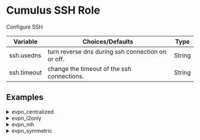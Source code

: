 
# Cumulus SSH Role

Configure SSH

Variable | Choices/Defaults | Type
--- | --- | ---
ssh.usedns|turn reverse dns during ssh connection on or off.|String
ssh.timeout|change the timeout of the ssh connections.|String

## Examples
<details><summary markdown="span">evpn_centralized</summary>
border01
<pre><code>ssh:
  banner: |-
        !!!!!!!!!!!!!!!!!!!!!!!!!!!!!!!!!!!!!!!!!!!!!!!!!!!!!!!!!
        Authorized Users Only!
        !!!!!!!!!!!!!!!!!!!!!!!!!!!!!!!!!!!!!!!!!!!!!!!!!!!!!!!!!
    motd: |-
        #########################################################
        Successfully logged in to: border01
        #########################################################
</code></pre>
border02
<pre><code>ssh:
  banner: |-
        !!!!!!!!!!!!!!!!!!!!!!!!!!!!!!!!!!!!!!!!!!!!!!!!!!!!!!!!!
        Authorized Users Only!
        !!!!!!!!!!!!!!!!!!!!!!!!!!!!!!!!!!!!!!!!!!!!!!!!!!!!!!!!!
    motd: |-
        #########################################################
        Successfully logged in to: border02
        #########################################################
</code></pre>
fw1
<pre><code>ssh:
  banner: |-
        !!!!!!!!!!!!!!!!!!!!!!!!!!!!!!!!!!!!!!!!!!!!!!!!!!!!!!!!!
        Authorized Users Only!
        !!!!!!!!!!!!!!!!!!!!!!!!!!!!!!!!!!!!!!!!!!!!!!!!!!!!!!!!!
    motd: |-
        #########################################################
        Successfully logged in to: fw1
        #########################################################
</code></pre>
leaf01
<pre><code>ssh:
  banner: |-
        !!!!!!!!!!!!!!!!!!!!!!!!!!!!!!!!!!!!!!!!!!!!!!!!!!!!!!!!!
        Authorized Users Only!
        !!!!!!!!!!!!!!!!!!!!!!!!!!!!!!!!!!!!!!!!!!!!!!!!!!!!!!!!!
    motd: |-
        #########################################################
        Successfully logged in to: leaf01
        #########################################################
</code></pre>
leaf02
<pre><code>ssh:
  banner: |-
        !!!!!!!!!!!!!!!!!!!!!!!!!!!!!!!!!!!!!!!!!!!!!!!!!!!!!!!!!
        Authorized Users Only!
        !!!!!!!!!!!!!!!!!!!!!!!!!!!!!!!!!!!!!!!!!!!!!!!!!!!!!!!!!
    motd: |-
        #########################################################
        Successfully logged in to: leaf02
        #########################################################
</code></pre>
leaf03
<pre><code>ssh:
  banner: |-
        !!!!!!!!!!!!!!!!!!!!!!!!!!!!!!!!!!!!!!!!!!!!!!!!!!!!!!!!!
        Authorized Users Only!
        !!!!!!!!!!!!!!!!!!!!!!!!!!!!!!!!!!!!!!!!!!!!!!!!!!!!!!!!!
    motd: |-
        #########################################################
        Successfully logged in to: leaf03
        #########################################################
</code></pre>
leaf04
<pre><code>ssh:
  banner: |-
        !!!!!!!!!!!!!!!!!!!!!!!!!!!!!!!!!!!!!!!!!!!!!!!!!!!!!!!!!
        Authorized Users Only!
        !!!!!!!!!!!!!!!!!!!!!!!!!!!!!!!!!!!!!!!!!!!!!!!!!!!!!!!!!
    motd: |-
        #########################################################
        Successfully logged in to: leaf04
        #########################################################
</code></pre>
server01
<pre><code>ssh:
  banner: |-
        !!!!!!!!!!!!!!!!!!!!!!!!!!!!!!!!!!!!!!!!!!!!!!!!!!!!!!!!!
        Authorized Users Only!
        !!!!!!!!!!!!!!!!!!!!!!!!!!!!!!!!!!!!!!!!!!!!!!!!!!!!!!!!!
    motd: |-
        #########################################################
        Successfully logged in to: server01
        #########################################################
</code></pre>
server02
<pre><code>ssh:
  banner: |-
        !!!!!!!!!!!!!!!!!!!!!!!!!!!!!!!!!!!!!!!!!!!!!!!!!!!!!!!!!
        Authorized Users Only!
        !!!!!!!!!!!!!!!!!!!!!!!!!!!!!!!!!!!!!!!!!!!!!!!!!!!!!!!!!
    motd: |-
        #########################################################
        Successfully logged in to: server02
        #########################################################
</code></pre>
server04
<pre><code>ssh:
  banner: |-
        !!!!!!!!!!!!!!!!!!!!!!!!!!!!!!!!!!!!!!!!!!!!!!!!!!!!!!!!!
        Authorized Users Only!
        !!!!!!!!!!!!!!!!!!!!!!!!!!!!!!!!!!!!!!!!!!!!!!!!!!!!!!!!!
    motd: |-
        #########################################################
        Successfully logged in to: server04
        #########################################################
</code></pre>
server05
<pre><code>ssh:
  banner: |-
        !!!!!!!!!!!!!!!!!!!!!!!!!!!!!!!!!!!!!!!!!!!!!!!!!!!!!!!!!
        Authorized Users Only!
        !!!!!!!!!!!!!!!!!!!!!!!!!!!!!!!!!!!!!!!!!!!!!!!!!!!!!!!!!
    motd: |-
        #########################################################
        Successfully logged in to: server05
        #########################################################
</code></pre>
spine01
<pre><code>ssh:
  banner: |-
        !!!!!!!!!!!!!!!!!!!!!!!!!!!!!!!!!!!!!!!!!!!!!!!!!!!!!!!!!
        Authorized Users Only!
        !!!!!!!!!!!!!!!!!!!!!!!!!!!!!!!!!!!!!!!!!!!!!!!!!!!!!!!!!
    motd: |-
        #########################################################
        Successfully logged in to: spine01
        #########################################################
</code></pre>
spine02
<pre><code>ssh:
  banner: |-
        !!!!!!!!!!!!!!!!!!!!!!!!!!!!!!!!!!!!!!!!!!!!!!!!!!!!!!!!!
        Authorized Users Only!
        !!!!!!!!!!!!!!!!!!!!!!!!!!!!!!!!!!!!!!!!!!!!!!!!!!!!!!!!!
    motd: |-
        #########################################################
        Successfully logged in to: spine02
        #########################################################
</code></pre>
spine03
<pre><code>ssh:
  banner: |-
        !!!!!!!!!!!!!!!!!!!!!!!!!!!!!!!!!!!!!!!!!!!!!!!!!!!!!!!!!
        Authorized Users Only!
        !!!!!!!!!!!!!!!!!!!!!!!!!!!!!!!!!!!!!!!!!!!!!!!!!!!!!!!!!
    motd: |-
        #########################################################
        Successfully logged in to: spine03
        #########################################################
</code></pre>
spine04
<pre><code>ssh:
  banner: |-
        !!!!!!!!!!!!!!!!!!!!!!!!!!!!!!!!!!!!!!!!!!!!!!!!!!!!!!!!!
        Authorized Users Only!
        !!!!!!!!!!!!!!!!!!!!!!!!!!!!!!!!!!!!!!!!!!!!!!!!!!!!!!!!!
    motd: |-
        #########################################################
        Successfully logged in to: spine04
        #########################################################
</code></pre>
</details>
<details><summary markdown="span">evpn_l2only</summary>
border01
<pre><code>ssh:
  banner: |-
        !!!!!!!!!!!!!!!!!!!!!!!!!!!!!!!!!!!!!!!!!!!!!!!!!!!!!!!!!
        Authorized Users Only!
        !!!!!!!!!!!!!!!!!!!!!!!!!!!!!!!!!!!!!!!!!!!!!!!!!!!!!!!!!
    motd: |-
        #########################################################
        Successfully logged in to: border01
        #########################################################
</code></pre>
border02
<pre><code>ssh:
  banner: |-
        !!!!!!!!!!!!!!!!!!!!!!!!!!!!!!!!!!!!!!!!!!!!!!!!!!!!!!!!!
        Authorized Users Only!
        !!!!!!!!!!!!!!!!!!!!!!!!!!!!!!!!!!!!!!!!!!!!!!!!!!!!!!!!!
    motd: |-
        #########################################################
        Successfully logged in to: border02
        #########################################################
</code></pre>
fw1
<pre><code>ssh:
  banner: |-
        !!!!!!!!!!!!!!!!!!!!!!!!!!!!!!!!!!!!!!!!!!!!!!!!!!!!!!!!!
        Authorized Users Only!
        !!!!!!!!!!!!!!!!!!!!!!!!!!!!!!!!!!!!!!!!!!!!!!!!!!!!!!!!!
    motd: |-
        #########################################################
        Successfully logged in to: fw1
        #########################################################
</code></pre>
leaf01
<pre><code>ssh:
  banner: |-
        !!!!!!!!!!!!!!!!!!!!!!!!!!!!!!!!!!!!!!!!!!!!!!!!!!!!!!!!!
        Authorized Users Only!
        !!!!!!!!!!!!!!!!!!!!!!!!!!!!!!!!!!!!!!!!!!!!!!!!!!!!!!!!!
    motd: |-
        #########################################################
        Successfully logged in to: leaf01
        #########################################################
</code></pre>
leaf02
<pre><code>ssh:
  banner: |-
        !!!!!!!!!!!!!!!!!!!!!!!!!!!!!!!!!!!!!!!!!!!!!!!!!!!!!!!!!
        Authorized Users Only!
        !!!!!!!!!!!!!!!!!!!!!!!!!!!!!!!!!!!!!!!!!!!!!!!!!!!!!!!!!
    motd: |-
        #########################################################
        Successfully logged in to: leaf02
        #########################################################
</code></pre>
leaf03
<pre><code>ssh:
  banner: |-
        !!!!!!!!!!!!!!!!!!!!!!!!!!!!!!!!!!!!!!!!!!!!!!!!!!!!!!!!!
        Authorized Users Only!
        !!!!!!!!!!!!!!!!!!!!!!!!!!!!!!!!!!!!!!!!!!!!!!!!!!!!!!!!!
    motd: |-
        #########################################################
        Successfully logged in to: leaf03
        #########################################################
</code></pre>
leaf04
<pre><code>ssh:
  banner: |-
        !!!!!!!!!!!!!!!!!!!!!!!!!!!!!!!!!!!!!!!!!!!!!!!!!!!!!!!!!
        Authorized Users Only!
        !!!!!!!!!!!!!!!!!!!!!!!!!!!!!!!!!!!!!!!!!!!!!!!!!!!!!!!!!
    motd: |-
        #########################################################
        Successfully logged in to: leaf04
        #########################################################
</code></pre>
server01
<pre><code>ssh:
  banner: |-
        !!!!!!!!!!!!!!!!!!!!!!!!!!!!!!!!!!!!!!!!!!!!!!!!!!!!!!!!!
        Authorized Users Only!
        !!!!!!!!!!!!!!!!!!!!!!!!!!!!!!!!!!!!!!!!!!!!!!!!!!!!!!!!!
    motd: |-
        #########################################################
        Successfully logged in to: server01
        #########################################################
</code></pre>
server02
<pre><code>ssh:
  banner: |-
        !!!!!!!!!!!!!!!!!!!!!!!!!!!!!!!!!!!!!!!!!!!!!!!!!!!!!!!!!
        Authorized Users Only!
        !!!!!!!!!!!!!!!!!!!!!!!!!!!!!!!!!!!!!!!!!!!!!!!!!!!!!!!!!
    motd: |-
        #########################################################
        Successfully logged in to: server02
        #########################################################
</code></pre>
server04
<pre><code>ssh:
  banner: |-
        !!!!!!!!!!!!!!!!!!!!!!!!!!!!!!!!!!!!!!!!!!!!!!!!!!!!!!!!!
        Authorized Users Only!
        !!!!!!!!!!!!!!!!!!!!!!!!!!!!!!!!!!!!!!!!!!!!!!!!!!!!!!!!!
    motd: |-
        #########################################################
        Successfully logged in to: server04
        #########################################################
</code></pre>
server05
<pre><code>ssh:
  banner: |-
        !!!!!!!!!!!!!!!!!!!!!!!!!!!!!!!!!!!!!!!!!!!!!!!!!!!!!!!!!
        Authorized Users Only!
        !!!!!!!!!!!!!!!!!!!!!!!!!!!!!!!!!!!!!!!!!!!!!!!!!!!!!!!!!
    motd: |-
        #########################################################
        Successfully logged in to: server05
        #########################################################
</code></pre>
spine01
<pre><code>ssh:
  banner: |-
        !!!!!!!!!!!!!!!!!!!!!!!!!!!!!!!!!!!!!!!!!!!!!!!!!!!!!!!!!
        Authorized Users Only!
        !!!!!!!!!!!!!!!!!!!!!!!!!!!!!!!!!!!!!!!!!!!!!!!!!!!!!!!!!
    motd: |-
        #########################################################
        Successfully logged in to: spine01
        #########################################################
</code></pre>
spine02
<pre><code>ssh:
  banner: |-
        !!!!!!!!!!!!!!!!!!!!!!!!!!!!!!!!!!!!!!!!!!!!!!!!!!!!!!!!!
        Authorized Users Only!
        !!!!!!!!!!!!!!!!!!!!!!!!!!!!!!!!!!!!!!!!!!!!!!!!!!!!!!!!!
    motd: |-
        #########################################################
        Successfully logged in to: spine02
        #########################################################
</code></pre>
spine03
<pre><code>ssh:
  banner: |-
        !!!!!!!!!!!!!!!!!!!!!!!!!!!!!!!!!!!!!!!!!!!!!!!!!!!!!!!!!
        Authorized Users Only!
        !!!!!!!!!!!!!!!!!!!!!!!!!!!!!!!!!!!!!!!!!!!!!!!!!!!!!!!!!
    motd: |-
        #########################################################
        Successfully logged in to: spine03
        #########################################################
</code></pre>
spine04
<pre><code>ssh:
  banner: |-
        !!!!!!!!!!!!!!!!!!!!!!!!!!!!!!!!!!!!!!!!!!!!!!!!!!!!!!!!!
        Authorized Users Only!
        !!!!!!!!!!!!!!!!!!!!!!!!!!!!!!!!!!!!!!!!!!!!!!!!!!!!!!!!!
    motd: |-
        #########################################################
        Successfully logged in to: spine04
        #########################################################
</code></pre>
</details>
<details><summary markdown="span">evpn_mh</summary>
border01
<pre><code>ssh:
  banner: |-
        !!!!!!!!!!!!!!!!!!!!!!!!!!!!!!!!!!!!!!!!!!!!!!!!!!!!!!!!!
        Authorized Users Only!
        !!!!!!!!!!!!!!!!!!!!!!!!!!!!!!!!!!!!!!!!!!!!!!!!!!!!!!!!!
    motd: |-
        #########################################################
        Successfully logged in to: border01
        #########################################################
</code></pre>
border02
<pre><code>ssh:
  banner: |-
        !!!!!!!!!!!!!!!!!!!!!!!!!!!!!!!!!!!!!!!!!!!!!!!!!!!!!!!!!
        Authorized Users Only!
        !!!!!!!!!!!!!!!!!!!!!!!!!!!!!!!!!!!!!!!!!!!!!!!!!!!!!!!!!
    motd: |-
        #########################################################
        Successfully logged in to: border02
        #########################################################
</code></pre>
fw1
<pre><code>ssh:
  banner: |-
        !!!!!!!!!!!!!!!!!!!!!!!!!!!!!!!!!!!!!!!!!!!!!!!!!!!!!!!!!
        Authorized Users Only!
        !!!!!!!!!!!!!!!!!!!!!!!!!!!!!!!!!!!!!!!!!!!!!!!!!!!!!!!!!
    motd: |-
        #########################################################
        Successfully logged in to: fw1
        #########################################################
</code></pre>
leaf01
<pre><code>ssh:
  banner: |-
        !!!!!!!!!!!!!!!!!!!!!!!!!!!!!!!!!!!!!!!!!!!!!!!!!!!!!!!!!
        Authorized Users Only!
        !!!!!!!!!!!!!!!!!!!!!!!!!!!!!!!!!!!!!!!!!!!!!!!!!!!!!!!!!
    motd: |-
        #########################################################
        Successfully logged in to: leaf01
        #########################################################
</code></pre>
leaf02
<pre><code>ssh:
  banner: |-
        !!!!!!!!!!!!!!!!!!!!!!!!!!!!!!!!!!!!!!!!!!!!!!!!!!!!!!!!!
        Authorized Users Only!
        !!!!!!!!!!!!!!!!!!!!!!!!!!!!!!!!!!!!!!!!!!!!!!!!!!!!!!!!!
    motd: |-
        #########################################################
        Successfully logged in to: leaf02
        #########################################################
</code></pre>
leaf03
<pre><code>ssh:
  banner: |-
        !!!!!!!!!!!!!!!!!!!!!!!!!!!!!!!!!!!!!!!!!!!!!!!!!!!!!!!!!
        Authorized Users Only!
        !!!!!!!!!!!!!!!!!!!!!!!!!!!!!!!!!!!!!!!!!!!!!!!!!!!!!!!!!
    motd: |-
        #########################################################
        Successfully logged in to: leaf03
        #########################################################
</code></pre>
leaf04
<pre><code>ssh:
  banner: |-
        !!!!!!!!!!!!!!!!!!!!!!!!!!!!!!!!!!!!!!!!!!!!!!!!!!!!!!!!!
        Authorized Users Only!
        !!!!!!!!!!!!!!!!!!!!!!!!!!!!!!!!!!!!!!!!!!!!!!!!!!!!!!!!!
    motd: |-
        #########################################################
        Successfully logged in to: leaf04
        #########################################################
</code></pre>
server01
<pre><code>ssh:
  banner: |-
        !!!!!!!!!!!!!!!!!!!!!!!!!!!!!!!!!!!!!!!!!!!!!!!!!!!!!!!!!
        Authorized Users Only!
        !!!!!!!!!!!!!!!!!!!!!!!!!!!!!!!!!!!!!!!!!!!!!!!!!!!!!!!!!
    motd: |-
        #########################################################
        Successfully logged in to: server01
        #########################################################
</code></pre>
server02
<pre><code>ssh:
  banner: |-
        !!!!!!!!!!!!!!!!!!!!!!!!!!!!!!!!!!!!!!!!!!!!!!!!!!!!!!!!!
        Authorized Users Only!
        !!!!!!!!!!!!!!!!!!!!!!!!!!!!!!!!!!!!!!!!!!!!!!!!!!!!!!!!!
    motd: |-
        #########################################################
        Successfully logged in to: server02
        #########################################################
</code></pre>
server04
<pre><code>ssh:
  banner: |-
        !!!!!!!!!!!!!!!!!!!!!!!!!!!!!!!!!!!!!!!!!!!!!!!!!!!!!!!!!
        Authorized Users Only!
        !!!!!!!!!!!!!!!!!!!!!!!!!!!!!!!!!!!!!!!!!!!!!!!!!!!!!!!!!
    motd: |-
        #########################################################
        Successfully logged in to: server04
        #########################################################
</code></pre>
server05
<pre><code>ssh:
  banner: |-
        !!!!!!!!!!!!!!!!!!!!!!!!!!!!!!!!!!!!!!!!!!!!!!!!!!!!!!!!!
        Authorized Users Only!
        !!!!!!!!!!!!!!!!!!!!!!!!!!!!!!!!!!!!!!!!!!!!!!!!!!!!!!!!!
    motd: |-
        #########################################################
        Successfully logged in to: server05
        #########################################################
</code></pre>
spine01
<pre><code>ssh:
  banner: |-
        !!!!!!!!!!!!!!!!!!!!!!!!!!!!!!!!!!!!!!!!!!!!!!!!!!!!!!!!!
        Authorized Users Only!
        !!!!!!!!!!!!!!!!!!!!!!!!!!!!!!!!!!!!!!!!!!!!!!!!!!!!!!!!!
    motd: |-
        #########################################################
        Successfully logged in to: spine01
        #########################################################
</code></pre>
spine02
<pre><code>ssh:
  banner: |-
        !!!!!!!!!!!!!!!!!!!!!!!!!!!!!!!!!!!!!!!!!!!!!!!!!!!!!!!!!
        Authorized Users Only!
        !!!!!!!!!!!!!!!!!!!!!!!!!!!!!!!!!!!!!!!!!!!!!!!!!!!!!!!!!
    motd: |-
        #########################################################
        Successfully logged in to: spine02
        #########################################################
</code></pre>
spine03
<pre><code>ssh:
  banner: |-
        !!!!!!!!!!!!!!!!!!!!!!!!!!!!!!!!!!!!!!!!!!!!!!!!!!!!!!!!!
        Authorized Users Only!
        !!!!!!!!!!!!!!!!!!!!!!!!!!!!!!!!!!!!!!!!!!!!!!!!!!!!!!!!!
    motd: |-
        #########################################################
        Successfully logged in to: spine03
        #########################################################
</code></pre>
spine04
<pre><code>ssh:
  banner: |-
        !!!!!!!!!!!!!!!!!!!!!!!!!!!!!!!!!!!!!!!!!!!!!!!!!!!!!!!!!
        Authorized Users Only!
        !!!!!!!!!!!!!!!!!!!!!!!!!!!!!!!!!!!!!!!!!!!!!!!!!!!!!!!!!
    motd: |-
        #########################################################
        Successfully logged in to: spine04
        #########################################################
</code></pre>
</details>
<details><summary markdown="span">evpn_symmetric</summary>
border01
<pre><code>ssh:
  banner: |-
        !!!!!!!!!!!!!!!!!!!!!!!!!!!!!!!!!!!!!!!!!!!!!!!!!!!!!!!!!
        Authorized Users Only!
        !!!!!!!!!!!!!!!!!!!!!!!!!!!!!!!!!!!!!!!!!!!!!!!!!!!!!!!!!
    motd: |-
        #########################################################
        Successfully logged in to: border01
        #########################################################
</code></pre>
border02
<pre><code>ssh:
  banner: |-
        !!!!!!!!!!!!!!!!!!!!!!!!!!!!!!!!!!!!!!!!!!!!!!!!!!!!!!!!!
        Authorized Users Only!
        !!!!!!!!!!!!!!!!!!!!!!!!!!!!!!!!!!!!!!!!!!!!!!!!!!!!!!!!!
    motd: |-
        #########################################################
        Successfully logged in to: border02
        #########################################################
</code></pre>
fw1
<pre><code>ssh:
  banner: |-
        !!!!!!!!!!!!!!!!!!!!!!!!!!!!!!!!!!!!!!!!!!!!!!!!!!!!!!!!!
        Authorized Users Only!
        !!!!!!!!!!!!!!!!!!!!!!!!!!!!!!!!!!!!!!!!!!!!!!!!!!!!!!!!!
    motd: |-
        #########################################################
        Successfully logged in to: fw1
        #########################################################
</code></pre>
leaf01
<pre><code>ssh:
  banner: |-
        !!!!!!!!!!!!!!!!!!!!!!!!!!!!!!!!!!!!!!!!!!!!!!!!!!!!!!!!!
        Authorized Users Only!
        !!!!!!!!!!!!!!!!!!!!!!!!!!!!!!!!!!!!!!!!!!!!!!!!!!!!!!!!!
    motd: |-
        #########################################################
        Successfully logged in to: leaf01
        #########################################################
</code></pre>
leaf02
<pre><code>ssh:
  banner: |-
        !!!!!!!!!!!!!!!!!!!!!!!!!!!!!!!!!!!!!!!!!!!!!!!!!!!!!!!!!
        Authorized Users Only!
        !!!!!!!!!!!!!!!!!!!!!!!!!!!!!!!!!!!!!!!!!!!!!!!!!!!!!!!!!
    motd: |-
        #########################################################
        Successfully logged in to: leaf02
        #########################################################
</code></pre>
leaf03
<pre><code>ssh:
  banner: |-
        !!!!!!!!!!!!!!!!!!!!!!!!!!!!!!!!!!!!!!!!!!!!!!!!!!!!!!!!!
        Authorized Users Only!
        !!!!!!!!!!!!!!!!!!!!!!!!!!!!!!!!!!!!!!!!!!!!!!!!!!!!!!!!!
    motd: |-
        #########################################################
        Successfully logged in to: leaf03
        #########################################################
</code></pre>
leaf04
<pre><code>ssh:
  banner: |-
        !!!!!!!!!!!!!!!!!!!!!!!!!!!!!!!!!!!!!!!!!!!!!!!!!!!!!!!!!
        Authorized Users Only!
        !!!!!!!!!!!!!!!!!!!!!!!!!!!!!!!!!!!!!!!!!!!!!!!!!!!!!!!!!
    motd: |-
        #########################################################
        Successfully logged in to: leaf04
        #########################################################
</code></pre>
server01
<pre><code>ssh:
  banner: |-
        !!!!!!!!!!!!!!!!!!!!!!!!!!!!!!!!!!!!!!!!!!!!!!!!!!!!!!!!!
        Authorized Users Only!
        !!!!!!!!!!!!!!!!!!!!!!!!!!!!!!!!!!!!!!!!!!!!!!!!!!!!!!!!!
    motd: |-
        #########################################################
        Successfully logged in to: server01
        #########################################################
</code></pre>
server02
<pre><code>ssh:
  banner: |-
        !!!!!!!!!!!!!!!!!!!!!!!!!!!!!!!!!!!!!!!!!!!!!!!!!!!!!!!!!
        Authorized Users Only!
        !!!!!!!!!!!!!!!!!!!!!!!!!!!!!!!!!!!!!!!!!!!!!!!!!!!!!!!!!
    motd: |-
        #########################################################
        Successfully logged in to: server02
        #########################################################
</code></pre>
server04
<pre><code>ssh:
  banner: |-
        !!!!!!!!!!!!!!!!!!!!!!!!!!!!!!!!!!!!!!!!!!!!!!!!!!!!!!!!!
        Authorized Users Only!
        !!!!!!!!!!!!!!!!!!!!!!!!!!!!!!!!!!!!!!!!!!!!!!!!!!!!!!!!!
    motd: |-
        #########################################################
        Successfully logged in to: server04
        #########################################################
</code></pre>
server05
<pre><code>ssh:
  banner: |-
        !!!!!!!!!!!!!!!!!!!!!!!!!!!!!!!!!!!!!!!!!!!!!!!!!!!!!!!!!
        Authorized Users Only!
        !!!!!!!!!!!!!!!!!!!!!!!!!!!!!!!!!!!!!!!!!!!!!!!!!!!!!!!!!
    motd: |-
        #########################################################
        Successfully logged in to: server05
        #########################################################
</code></pre>
spine01
<pre><code>ssh:
  banner: |-
        !!!!!!!!!!!!!!!!!!!!!!!!!!!!!!!!!!!!!!!!!!!!!!!!!!!!!!!!!
        Authorized Users Only!
        !!!!!!!!!!!!!!!!!!!!!!!!!!!!!!!!!!!!!!!!!!!!!!!!!!!!!!!!!
    motd: |-
        #########################################################
        Successfully logged in to: spine01
        #########################################################
</code></pre>
spine02
<pre><code>ssh:
  banner: |-
        !!!!!!!!!!!!!!!!!!!!!!!!!!!!!!!!!!!!!!!!!!!!!!!!!!!!!!!!!
        Authorized Users Only!
        !!!!!!!!!!!!!!!!!!!!!!!!!!!!!!!!!!!!!!!!!!!!!!!!!!!!!!!!!
    motd: |-
        #########################################################
        Successfully logged in to: spine02
        #########################################################
</code></pre>
spine03
<pre><code>ssh:
  banner: |-
        !!!!!!!!!!!!!!!!!!!!!!!!!!!!!!!!!!!!!!!!!!!!!!!!!!!!!!!!!
        Authorized Users Only!
        !!!!!!!!!!!!!!!!!!!!!!!!!!!!!!!!!!!!!!!!!!!!!!!!!!!!!!!!!
    motd: |-
        #########################################################
        Successfully logged in to: spine03
        #########################################################
</code></pre>
spine04
<pre><code>ssh:
  banner: |-
        !!!!!!!!!!!!!!!!!!!!!!!!!!!!!!!!!!!!!!!!!!!!!!!!!!!!!!!!!
        Authorized Users Only!
        !!!!!!!!!!!!!!!!!!!!!!!!!!!!!!!!!!!!!!!!!!!!!!!!!!!!!!!!!
    motd: |-
        #########################################################
        Successfully logged in to: spine04
        #########################################################
</code></pre>
</details>
